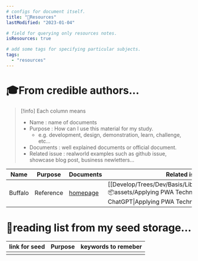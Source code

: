 ```yaml
---
# configs for document itself.
title: "🚚Resources"
lastModified: "2023-01-04"

# field for querying only resources notes.
isResources: true

# add some tags for specifying particular subjects.
tags:
  - "resources"
---
```

# 🎓From credible authors...
> [!info] Each column means
> - Name : name of documents
> - Purpose : How can I use this material for my study.
> 	- e.g. development, design, demonstration, learn, challenge, etc...
> - Documents : well explained documents or official document.
> - Related issue : realworld examples such as github issue, showcase blog post, business newletters...


| Name    | Purpose   | Documents                         | Related issues |
| ------- | --------- | --------------------------------- | -------------- |
| Buffalo | Reference | [homepage](https://gobuffalo.io/) | [[Develop/Trees/Dev/Basis/Libs&Fwks/FullStack/Buffalo/📦assets/Applying PWA Technology to Buffalo - ChatGPT\|Applying PWA Technology to Buffalo]]               |

# 🌱reading list from my seed storage...
| link for seed | Purpose | keywords to remeber |
| ------------- | ------- | ----------------- |
|               |         |                   |
